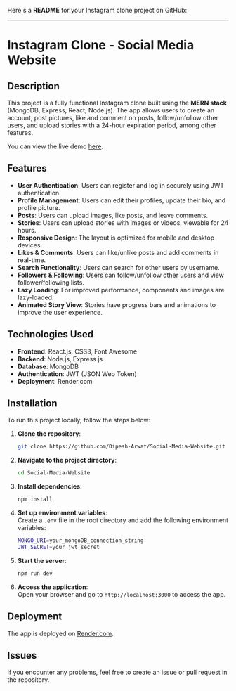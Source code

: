 Here's a **README** for your Instagram clone project on GitHub:

---

# Instagram Clone - Social Media Website

## Description

This project is a fully functional Instagram clone built using the **MERN stack** (MongoDB, Express, React, Node.js). The app allows users to create an account, post pictures, like and comment on posts, follow/unfollow other users, and upload stories with a 24-hour expiration period, among other features.

You can view the live demo [here](https://social-media-website-ciuy.onrender.com).

## Features

- **User Authentication**: Users can register and log in securely using JWT authentication.
- **Profile Management**: Users can edit their profiles, update their bio, and profile picture.
- **Posts**: Users can upload images, like posts, and leave comments.
- **Stories**: Users can upload stories with images or videos, viewable for 24 hours.
- **Responsive Design**: The layout is optimized for mobile and desktop devices.
- **Likes & Comments**: Users can like/unlike posts and add comments in real-time.
- **Search Functionality**: Users can search for other users by username.
- **Followers & Following**: Users can follow/unfollow other users and view follower/following lists.
- **Lazy Loading**: For improved performance, components and images are lazy-loaded.
- **Animated Story View**: Stories have progress bars and animations to improve the user experience.

## Technologies Used

- **Frontend**: React.js, CSS3, Font Awesome
- **Backend**: Node.js, Express.js
- **Database**: MongoDB
- **Authentication**: JWT (JSON Web Token)
- **Deployment**: Render.com

## Installation

To run this project locally, follow the steps below:

1. **Clone the repository**:
   ```bash
   git clone https://github.com/Dipesh-Arwat/Social-Media-Website.git
   ```

2. **Navigate to the project directory**:
   ```bash
   cd Social-Media-Website
   ```

3. **Install dependencies**:
   ```bash
   npm install
   ```

4. **Set up environment variables**:  
   Create a `.env` file in the root directory and add the following environment variables:
   ```bash
   MONGO_URI=your_mongoDB_connection_string
   JWT_SECRET=your_jwt_secret
   ```

5. **Start the server**:
   ```bash
   npm run dev
   ```

6. **Access the application**:  
   Open your browser and go to `http://localhost:3000` to access the app.

## Deployment

The app is deployed on [Render.com](https://social-media-website-ciuy.onrender.com).

## Issues

If you encounter any problems, feel free to create an issue or pull request in the repository. 
